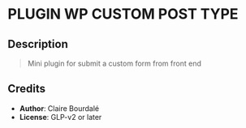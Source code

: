# PLUGIN WP CUSTOM POST TYPE

## Description

> Mini plugin for submit a custom form from front end

## Credits

* **Author**: Claire Bourdalé
* **License**: GLP-v2 or later